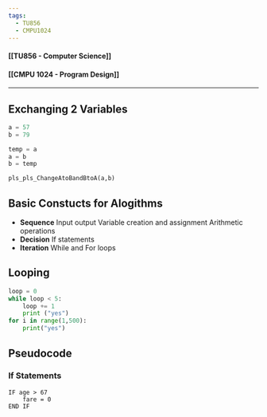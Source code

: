```yaml
---
tags:
  - TU856
  - CMPU1024
---
```

#### [[TU856 - Computer Science]]
#### [[CMPU 1024 - Program Design]]

---

## Exchanging 2 Variables


``` python
a = 57
b = 79

temp = a
a = b
b = temp

pls_pls_ChangeAtoBandBtoA(a,b)
```

## Basic Constucts for Alogithms
- **Sequence**
  Input output
  Variable creation and assignment
  Arithmetic operations
- **Decision**
  If statements
- **Iteration**
  While and For loops

## Looping

``` python
loop = 0
while loop < 5:
	loop += 1
	print ("yes")
for i in range(1,500):
	print("yes")
```

## Pseudocode
### If Statements
```
IF age > 67
	fare = 0
END IF
```


